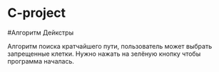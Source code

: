 # C-project

#Алгоритм Дейкстры

Алгоритм поиска кратчайшего пути, пользователь может выбрать запрещенные клетки. Нужно нажать на зелёную кнопку чтобы программа началась. 
